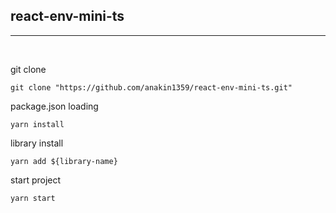 ##  react-env-mini-ts
---

<br>

git clone
```
git clone "https://github.com/anakin1359/react-env-mini-ts.git"
```

package.json loading
```
yarn install
```

library install
```
yarn add ${library-name}
```

start project
```
yarn start
```